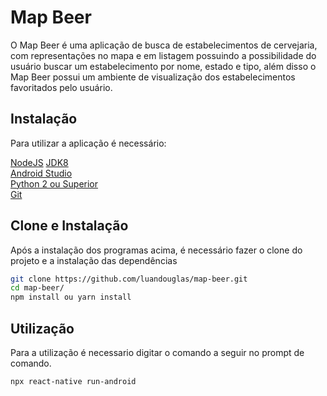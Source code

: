 # Map Beer

O Map Beer é uma aplicação de busca de estabelecimentos de cervejaria, com representações no mapa e em listagem possuindo a possibilidade do usuário buscar um estabelecimento por nome, estado e tipo, além disso o Map Beer possui um ambiente de visualização dos estabelecimentos favoritados pelo usuário.

## Instalação

Para utilizar a aplicação é necessário:

[NodeJS](https://nodejs.org/en/)
[JDK8](https://www.oracle.com/br/java/technologies/javase/javase-jdk8-downloads.html)  
[Android Studio](https://developer.android.com/studio)  
[Python 2 ou Superior](https://www.python.org/downloads/)  
[Git](https://git-scm.com/downloads)

## Clone e Instalação
Após a instalação dos programas acima, é necessário fazer o clone do projeto e a instalação das dependências

```bash
git clone https://github.com/luandouglas/map-beer.git
cd map-beer/
npm install ou yarn install
```

## Utilização
Para a utilização é necessario digitar o comando a seguir no prompt de comando.

```bash
npx react-native run-android
```